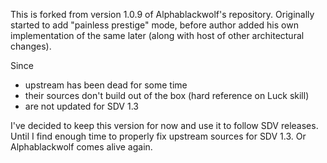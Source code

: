 This is forked from version 1.0.9 of Alphablackwolf's repository. Originally started to add "painless prestige" mode, before author added his own implementation of the same later (along with host of other architectural changes).

Since
- upstream has been dead for some time
- their sources don't build out of the box (hard reference on Luck skill)
- are not updated for SDV 1.3

I've decided to keep this version for now and use it to follow SDV releases. Until I find enough time to properly fix upstream sources for SDV 1.3. Or Alphablackwolf comes alive again.


